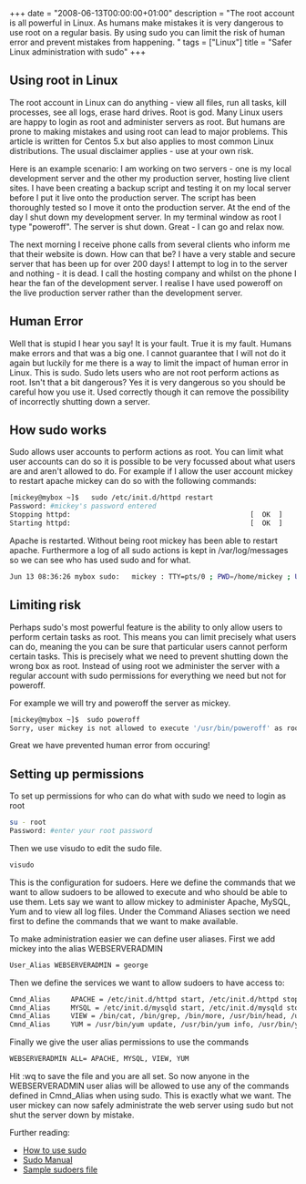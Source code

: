 +++
date = "2008-06-13T00:00:00+01:00"
description = "The root account is all powerful in Linux. As humans make mistakes it is very dangerous to use root on a regular basis. By using sudo you can limit the risk of human error and prevent mistakes from happening. "
tags = ["Linux"]
title = "Safer Linux administration with sudo"
+++

## Using root in Linux

The root account in Linux can do anything - view all files, run all tasks, kill
processes, see all logs, erase hard drives. Root is god. Many Linux users are
happy to login as root and administer servers as root. But humans are prone to
making mistakes and using root can lead to major problems. This article is
written for Centos 5.x but also applies to most common Linux distributions. The
usual disclaimer applies - use at your own risk.

Here is an example scenario: I am working on two servers - one is my local
development server and the other my production server, hosting live client
sites. I have been creating a backup script and testing it on my local server
before I put it live onto the production server. The script has been thoroughly
tested so I move it onto the production server. At the end of the day I shut
down my development server. In my terminal window as root I type "poweroff". The
server is shut down. Great - I can go and relax now.

The next morning I receive phone calls from several clients who inform me that
their website is down. How can that be? I have a very stable and secure server
that has been up for over 200 days! I attempt to log in to the server and
nothing - it is dead. I call the hosting company and whilst on the phone I hear
the fan of the development server. I realise I have used poweroff on the live
production server rather than the development server.

## Human Error

Well that is stupid I hear you say! It is your fault. True it is my fault.
Humans make errors and that was a big one. I cannot guarantee that I will not do
it again but luckily for me there is a way to limit the impact of human error in
Linux. This is sudo. Sudo lets users who are not root perform actions as root.
Isn't that a bit dangerous? Yes it is very dangerous so you should be careful
how you use it. Used correctly though it can remove the possibility of
incorrectly shutting down a server.

## How sudo works

Sudo allows user accounts to perform actions as root. You can limit what user
accounts can do so it is possible to be very focussed about what users are and
aren't allowed to do. For example if I allow the user account mickey to restart
apache mickey can do so with the following commands:

```sh
[mickey@mybox ~]$   sudo /etc/init.d/httpd restart
Password: #mickey's password entered
Stopping httpd:                                            [  OK  ]
Starting httpd:                                            [  OK  ]
```

Apache is restarted. Without being root mickey has been able to restart apache.
Furthermore a log of all sudo actions is kept in /var/log/messages so we can see
who has used sudo and for what.

```sh
Jun 13 08:36:26 mybox sudo:   mickey : TTY=pts/0 ; PWD=/home/mickey ; USER=root ; COMMAND=/etc/init.d/httpd restart
```

## Limiting risk

Perhaps sudo's most powerful feature is the ability to only allow users to
perform certain tasks as root. This means you can limit precisely what users can
do, meaning the you can be sure that particular users cannot perform certain
tasks. This is precisely what we need to prevent shutting down the wrong box as
root. Instead of using root we administer the server with a regular account with
sudo permissions for everything we need but not for poweroff.

For example we will try and poweroff the server as mickey.

```sh
[mickey@mybox ~]$  sudo poweroff
Sorry, user mickey is not allowed to execute '/usr/bin/poweroff' as root on mybox.
```

Great we have prevented human error from occuring!

## Setting up permissions

To set up permissions for who can do what with sudo we need to login as root

```sh
su - root
Password: #enter your root password
```

Then we use visudo to edit the sudo file.

```sh
visudo
```

This is the configuration for sudoers. Here we define the commands that we want
to allow sudoers to be allowed to execute and who should be able to use them.
Lets say we want to allow mickey to administer Apache, MySQL, Yum and to view
all log files. Under the Command Aliases section we need first to define the
commands that we want to make available.

To make administration easier we can define user aliases. First we add mickey
into the alias WEBSERVERADMIN

```sh
User_Alias WEBSERVERADMIN = george
```

Then we define the services we want to allow sudoers to have access to:

```sh
Cmnd_Alias     APACHE = /etc/init.d/httpd start, /etc/init.d/httpd stop, /etc/init.d/httpd restart, /etc/init.d/httpd graceful, /etc/init.d/httpd configtest
Cmnd_Alias     MYSQL = /etc/init.d/mysqld start, /etc/init.d/mysqld stop, /etc/init.d/mysqld restart
Cmnd_Alias     VIEW = /bin/cat, /bin/grep, /bin/more, /usr/bin/head, /usr/bin/tail, /usr/bin/less
Cmnd_Alias     YUM = /usr/bin/yum update, /usr/bin/yum info, /usr/bin/yum remove
```

Finally we give the user alias permissions to use the commands

```sh
WEBSERVERADMIN ALL= APACHE, MYSQL, VIEW, YUM
```

Hit :wq to save the file and you are all set. So now anyone in the
WEBSERVERADMIN user alias will be allowed to use any of the commands defined in
Cmnd_Alias when using sudo. This is exactly what we want. The user mickey can
now safely administrate the web server using sudo but not shut the server down
by mistake.

Further reading:

- [How to use sudo][1]
- [Sudo Manual][2]
- [Sample sudoers file][3]

[1]:
  http://www.chinalinuxpub.com/doc/www.siliconvalleyccie.com/linux-hn/sudo.htm
[2]: http://www.sudo.ws/sudo/man/sudo.html
[3]: http://www.sudo.ws/sudo/sample.sudoers
